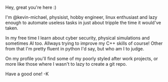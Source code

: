 Hey, great you're here :)

I'm @kevin-michael, physisist, hobby engineer, linux enthusiast and lazy enough to automate 
useless tasks in just about tripple the time it would've taken.

In my free time I learn about cyber security, physical simulations and sometimes AI too. 
Allways trying to improve my C++ skills of course! Other from that I'm pretty fluent in python
I'd say, but who am I to judge. 

On my profile you'll find some of my poorly styled after work projects, or more like those where I
wasn't to lazy to create a git repo. 

Have a good one! -K

<!---
kevin-michael/kevin-michael is a ✨ special ✨ repository because its `README.md` (this file) appears on your GitHub profile.
You can click the Preview link to take a look at your changes.
--->
